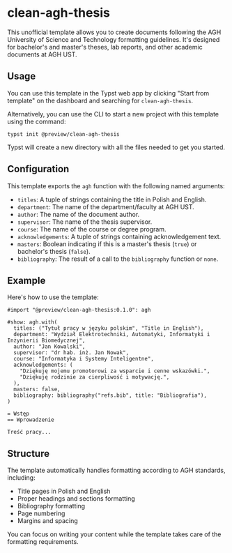 # clean-agh-thesis

This unofficial template allows you to create documents following the AGH University of Science and Technology formatting guidelines. It's designed for bachelor's and master's theses, lab reports, and other academic documents at AGH UST.

## Usage

You can use this template in the Typst web app by clicking "Start from template" on the dashboard and searching for `clean-agh-thesis`.

Alternatively, you can use the CLI to start a new project with this template using the command:
```
typst init @preview/clean-agh-thesis
```

Typst will create a new directory with all the files needed to get you started.

## Configuration

This template exports the `agh` function with the following named arguments:

- `titles`: A tuple of strings containing the title in Polish and English.
- `department`: The name of the department/faculty at AGH UST.
- `author`: The name of the document author.
- `supervisor`: The name of the thesis supervisor.
- `course`: The name of the course or degree program.
- `acknowledgements`: A tuple of strings containing acknowledgement text.
- `masters`: Boolean indicating if this is a master's thesis (`true`) or bachelor's thesis (`false`).
- `bibliography`: The result of a call to the `bibliography` function or `none`.

## Example

Here's how to use the template:

```typ
#import "@preview/clean-agh-thesis:0.1.0": agh

#show: agh.with(
  titles: ("Tytuł pracy w języku polskim", "Title in English"),
  department: "Wydział Elektrotechniki, Automatyki, Informatyki i Inżynierii Biomedycznej",
  author: "Jan Kowalski",
  supervisor: "dr hab. inż. Jan Nowak",
  course: "Informatyka i Systemy Inteligentne",
  acknowledgements: (
    "Dziękuję mojemu promotorowi za wsparcie i cenne wskazówki.",
    "Dziękuję rodzinie za cierpliwość i motywację.",
  ),
  masters: false,
  bibliography: bibliography("refs.bib", title: "Bibliografia"),
)

= Wstęp
== Wprowadzenie

Treść pracy...
```

## Structure

The template automatically handles formatting according to AGH standards, including:
- Title pages in Polish and English
- Proper headings and sections formatting
- Bibliography formatting
- Page numbering
- Margins and spacing

You can focus on writing your content while the template takes care of the formatting requirements.